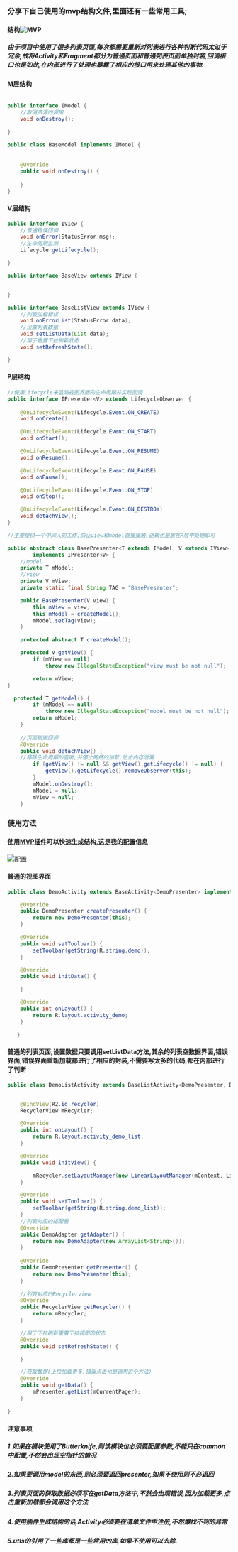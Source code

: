 ### 分享下自己使用的mvp结构文件,里面还有一些常用工具;

#### 结构![MVP](https://github.com/wenbinAndroid/mvpdemo/blob/master/image/A74F0D09-C4F5-4959-80DB-56B5EFF29EF3.png)


##### 由于项目中使用了很多列表页面,每次都需要重新对列表进行各种判断代码太过于冗余,故将Activity和Fragment都分为普通页面和普通列表页面单独封装,回调接口也是如此,在内部进行了处理也暴露了相应的接口用来处理其他的事物.

#### M层结构
```java

public interface IModel {
    //取消资源的调用
    void onDestroy();
   
}

public class BaseModel implements IModel {
    
 
    @Override
    public void onDestroy() {
       
    }
}
```

#### V层结构

```java
public interface IView {
    //普通错误回调
    void onError(StatusError msg);
    //生命周期监测
    Lifecycle getLifecycle();

}

public interface BaseView extends IView {


}

public interface BaseListView extends IView {
    //列表加载错误
    void onErrorList(StatusError data);
    //设置列表数据
    void setListData(List data);
    //用于重置下拉刷新状态
    void setRefreshState();

}
```

#### P层结构

```java
//使用Lifecycle来监测视图界面的生命周期并实现回调
public interface IPresenter<V> extends LifecycleObserver {
   
    @OnLifecycleEvent(Lifecycle.Event.ON_CREATE)
    void onCreate();

    @OnLifecycleEvent(Lifecycle.Event.ON_START)
    void onStart();

    @OnLifecycleEvent(Lifecycle.Event.ON_RESUME)
    void onResume();

    @OnLifecycleEvent(Lifecycle.Event.ON_PAUSE)
    void onPause();

    @OnLifecycleEvent(Lifecycle.Event.ON_STOP)
    void onStop();

    @OnLifecycleEvent(Lifecycle.Event.ON_DESTROY)
    void detachView();
}

//主要提供一个中间人的工作,防止view和model直接接触,逻辑也是放在P层中处理即可

public abstract class BasePresenter<T extends IModel, V extends IView>
        implements IPresenter<V> {
    //model
    private T mModel;
    //view
    private V mView;
    private static final String TAG = "BasePresenter";

    public BasePresenter(V view) {
        this.mView = view;
        this.mModel = createModel();
        mModel.setTag(view);
    }

    protected abstract T createModel();

    protected V getView() {
        if (mView == null)
            throw new IllegalStateException("view must be not null");

        return mView;
}

  protected T getModel() {
        if (mModel == null)
            throw new IllegalStateException("model must be not null");
        return mModel;
    }
    
    //页面销毁回调
    @Override
    public void detachView() {
    //移除生命周期的监听,并停止网络的加载,防止内存泄漏
        if (getView() != null && getView().getLifecycle() != null) {
            getView().getLifecycle().removeObserver(this);
        }
        mModel.onDestroy();
        mModel = null;
        mView = null;
    }
```

### 使用方法  

#### 使用[MVP插件](https://github.com/longforus/MvpAutoCodePlus)可以快速生成结构,这是我的配置信息

![配置](https://github.com/wenbinAndroid/mvpdemo/blob/master/image/B1544D6F-A5A4-45BB-831E-093FC4617848.png)


#### 普通的视图界面
```java
public class DemoActivity extends BaseActivity<DemoPresenter> implements IDemoContract.View {

    @Override
    public DemoPresenter createPresenter() {
        return new DemoPresenter(this);
    }

    @Override
    public void setToolbar() {
        setToolbar(getString(R.string.demo));
    }

    @Override
    public void initData() {

    }

    @Override
    public int onLayout() {
        return R.layout.activity_demo;
    }

   }

```

#### 普通的列表页面,设置数据只要调用setListData方法,其余的列表空数据界面,错误界面,错误界面重新加载都进行了相应的封装,不需要写太多的代码,都在内部进行了判断
```java
public class DemoListActivity extends BaseListActivity<DemoPresenter, DemoAdapter> implements IDemoContract.View {


    @BindView(R2.id.recycler)
    RecyclerView mRecycler;

    @Override
    public int onLayout() {
        return R.layout.activity_demo_list;
    }

    @Override
    public void initView() {

        mRecycler.setLayoutManager(new LinearLayoutManager(mContext, LinearLayoutManager.VERTICAL, false));
    }

    @Override
    public void setToolbar() {
        setToolbar(getString(R.string.demo_list));
    }
    //列表对应的适配器
    @Override
    public DemoAdapter getAdapter() {
        return new DemoAdapter(new ArrayList<String>());
    }
    
    @Override
    public DemoPresenter getPresenter() {
        return new DemoPresenter(this);
    }
    
    //列表对应的Recyclerview
    @Override
    public RecyclerView getRecycler() {
        return mRecycler;
    }

    //用于下拉刷新重置下拉视图的状态
    @Override
    public void setRefreshState() {

    }

    //获取数据(上拉加载更多,错误点击也是调用这个方法)
    @Override
    public void getData() {
        mPresenter.getList(mCurrentPager);
    }
    
}

```

#### 注意事项
##### 1.如果在模块使用了Butterknife,则该模块也必须要配置参数,不能只在common中配置,不然会出现空指针的情况

##### 2.如果要调用model的东西,则必须要返回presenter,如果不使用则不必返回

##### 3.列表页面的获取数据必须写在getData方法中,不然会出现错误,因为加载更多,点击重新加载都会调用这个方法

##### 4.使用插件生成结构的话,Activity必须要在清单文件中注册,不然爆找不到的异常

##### 5.utls的引用了一些库都是一些常用的库,如果不使用可以去除.




